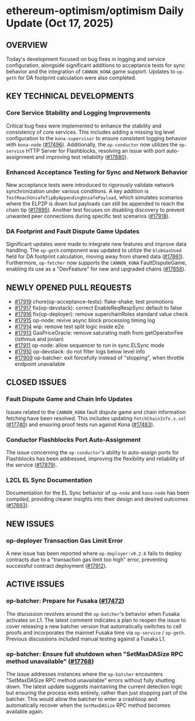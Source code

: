 # ethereum-optimism/optimism Daily Update (Oct 17, 2025)
## OVERVIEW 
Today's development focused on bug fixes in logging and service configuration, alongside significant additions to acceptance tests for sync behavior and the integration of `CANNON_KONA` game support. Updates to `op-geth` for DA footprint calculation were also completed.

## KEY TECHNICAL DEVELOPMENTS

### Core Service Stability and Logging Improvements
Critical bug fixes were implemented to enhance the stability and consistency of core services. This includes adding a missing log level configuration to the `kona-supervisor` to ensure consistent logging behavior with `kona-node` ([#17496](https://github.com/ethereum-optimism/optimism/pull/17496)). Additionally, the `op-conductor` now utilizes the `op-service` HTTP Server for Flashblocks, resolving an issue with port auto-assignment and improving test reliability ([#17880](https://github.com/ethereum-optimism/optimism/pull/17880)).

### Enhanced Acceptance Testing for Sync and Network Behavior
New acceptance tests were introduced to rigorously validate network synchronization under various conditions. A key addition is `TestReachUnsafeTipByAppendingUnsafePayload`, which simulates scenarios where the ELP2P is down but payloads can still be appended to reach the chain tip ([#17895](https://github.com/ethereum-optimism/optimism/pull/17895)). Another test focuses on disabling discovery to prevent unwanted peer connections during specific test scenarios ([#17918](https://github.com/ethereum-optimism/optimism/pull/17918)).

### DA Footprint and Fault Dispute Game Updates
Significant updates were made to integrate new features and improve data handling. The `op-geth` component was updated to utilize the `blobGasUsed` field for DA footprint calculation, moving away from shared data ([#17861](https://github.com/ethereum-optimism/optimism/pull/17861)). Furthermore, `op-fetcher` now supports the `CANNON_KONA` FaultDisputeGame, enabling its use as a "DevFeature" for new and upgraded chains ([#17656](https://github.com/ethereum-optimism/optimism/pull/17656)).

## NEWLY OPENED PULL REQUESTS
- [#17919](https://github.com/ethereum-optimism/optimism/pull/17919) chore(op-acceptance-tests): flake-shake; test promotions
- [#17917](https://github.com/ethereum-optimism/optimism/pull/17917) fix(op-devstack): correct EnableReqRespSync default to false
- [#17916](https://github.com/ethereum-optimism/optimism/pull/17916) fix(op-deployer): remove superchainRoles standard value check
- [#17915](https://github.com/ethereum-optimism/optimism/pull/17915) op-node: revive async block processing timing log
- [#17914](https://github.com/ethereum-optimism/optimism/pull/17914) wip: remove test split logic inside e2e
- [#17913](https://github.com/ethereum-optimism/optimism/pull/17913) GasPriceOracle: remove saturating math from getOperatorFee (isthmus and jovian)
- [#17911](https://github.com/ethereum-optimism/optimism/pull/17911) op-node: allow sequencer to run in sync.ELSync mode
- [#17910](https://github.com/ethereum-optimism/optimism/pull/17910) op-devstack: do not filter logs below level info
- [#17909](https://github.com/ethereum-optimism/optimism/pull/17909) op-batcher: exit forcefully instead of "stopping", when throttle endpoint unavailable

## CLOSED ISSUES

### Fault Dispute Game and Chain Info Updates
Issues related to the `CANNON_KONA` fault dispute game and chain information fetching have been resolved. This includes updating `FetchChainInfo.s.sol` ([#17740](https://github.com/ethereum-optimism/optimism/issues/17740)) and ensuring proof tests run against Kona ([#17483](https://github.com/ethereum-optimism/optimism/issues/17483)).

### Conductor Flashblocks Port Auto-Assignment
The issue concerning the `op-conductor`'s ability to auto-assign ports for Flashblocks has been addressed, improving the flexibility and reliability of the service ([#17879](https://github.com/ethereum-optimism/optimism/issues/17879)).

### L2CL EL Sync Documentation
Documentation for the EL Sync behavior of `op-node` and `kona-node` has been compiled, providing clearer insights into their design and desired outcomes ([#17693](https://github.com/ethereum-optimism/optimism/issues/17693)).

## NEW ISSUES

### op-deployer Transaction Gas Limit Error
A new issue has been reported where `op-deployer:v0.2.6` fails to deploy contracts due to a "transaction gas limit too high" error, preventing successful contract deployment ([#17912](https://github.com/ethereum-optimism/optimism/issues/17912)).

## ACTIVE ISSUES

### op-batcher: Prepare for Fusaka ([#17472](https://github.com/ethereum-optimism/optimism/issues/17472))
The discussion revolves around the `op-batcher`'s behavior when Fusaka activates on L1. The latest comment indicates a plan to reopen the issue to cover releasing a new batcher version that automatically switches to cell proofs and incorporates the mainnet Fusaka time via `op-service` / `op-geth`. Previous discussions included manual testing against a Fusaka L1.

### op-batcher: Ensure full shutdown when "SetMaxDASize RPC method unavailable" ([#17768](https://github.com/ethereum-optimism/optimism/issues/17768))
The issue addresses instances where the `op-batcher` encounters "SetMaxDASize RPC method unavailable" errors without fully shutting down. The latest update suggests maintaining the current detection logic but ensuring the process exits entirely, rather than just stopping part of the batcher. This would allow the batcher to enter a crashloop and automatically recover when the `SetMaxDASize` RPC method becomes available again.